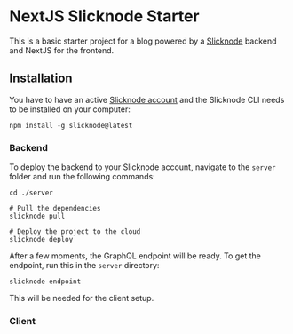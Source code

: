 # NextJS Slicknode Starter

This is a basic starter project for a blog powered by a [Slicknode](https://slicknode.com) backend
and NextJS for the frontend.  

## Installation

You have to have an active [Slicknode account](https://slicknode.com) and the Slicknode CLI needs to be
installed on your computer:

    npm install -g slicknode@latest


### Backend 

To deploy the backend to your Slicknode account, navigate to the `server` folder and run the following 
commands: 

    cd ./server
    
    # Pull the dependencies
    slicknode pull

    # Deploy the project to the cloud
    slicknode deploy

After a few moments, the GraphQL endpoint will be ready. To get the endpoint, run this in the `server`
directory:

    slicknode endpoint

This will be needed for the client setup. 

### Client
